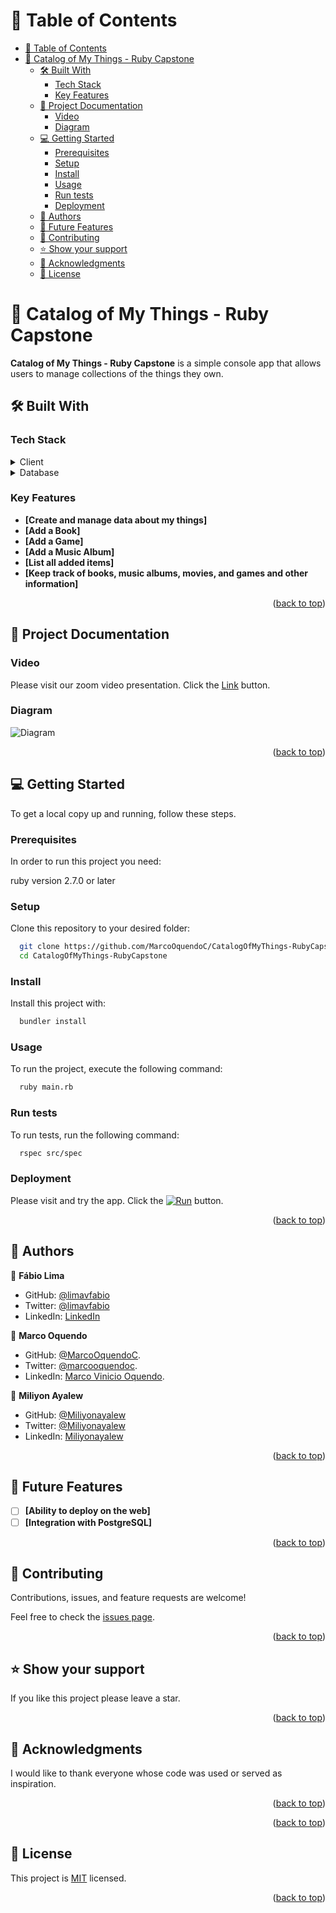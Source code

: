<a name="readme-top"></a>

<!-- TABLE OF CONTENTS -->

# 📗 Table of Contents

- [📗 Table of Contents](#-table-of-contents)
- [📖 Catalog of My Things - Ruby Capstone ](#-catalog-of-my-things---ruby-capstone-)
  - [🛠 Built With ](#-built-with-)
    - [Tech Stack ](#tech-stack-)
    - [Key Features ](#key-features-)
  - [🚀 Project Documentation ](#-project-documentation-)
    - [Video ](#video)
    - [Diagram ](#diagram)
  - [💻 Getting Started ](#-getting-started-)
    - [Prerequisites](#prerequisites)
    - [Setup](#setup)
    - [Install](#install)
    - [Usage](#usage)
    - [Run tests](#run-tests)
    - [Deployment](#deployment)
  - [👥 Authors ](#-authors-)
  - [🔭 Future Features ](#-future-features-)
  - [🤝 Contributing ](#-contributing-)
  - [⭐️ Show your support ](#️-show-your-support-)
  - [🙏 Acknowledgments ](#-acknowledgments-)
  - [📝 License ](#-license-)

<!-- PROJECT DESCRIPTION -->

# 📖 Catalog of My Things - Ruby Capstone <a name="about-project"></a>

**Catalog of My Things - Ruby Capstone** is a simple console app that allows users to manage collections of the things they own.

## 🛠 Built With <a name="built-with"></a>

### Tech Stack <a name="tech-stack"></a>

<details>
  <summary>Client</summary>
  <ul>
    <li><a href="https://www.ruby-lang.org/en/">Ruby</a></li>
  </ul>
</details>

<details>
<summary>Database</summary>
  <ul>
    <li><a href="https://www.postgresql.org/">PostgreSQL</a></li>
  </ul>
</details>

### Key Features <a name="key-features"></a>

- **[Create and manage data about my things]**
- **[Add a Book]**
- **[Add a Game]**  
- **[Add a Music Album]**
- **[List all added items]**
- **[Keep track of books, music albums, movies, and games and other information]**

<p align="right">(<a href="#readme-top">back to top</a>)</p>

<!-- LIVE DEMO -->

## 🚀 Project Documentation <a name="live-demo"></a>

### Video
Please visit our zoom video presentation. Click the [Link](https://drive.google.com/file/d/1j-fA4S59bbN4salxQjsCuR9Lu0JDB_W1/view?usp=sharing) button.

### Diagram
![Diagram](https://user-images.githubusercontent.com/35680940/211393165-1c878ea1-12e4-4f7f-a749-f3a3c7823c7e.png)

<p align="right">(<a href="#readme-top">back to top</a>)</p>

<!-- GETTING STARTED -->

## 💻 Getting Started <a name="getting-started"></a>

To get a local copy up and running, follow these steps.

### Prerequisites

In order to run this project you need:

ruby version 2.7.0 or later

### Setup

Clone this repository to your desired folder:

```sh
  git clone https://github.com/MarcoOquendoC/CatalogOfMyThings-RubyCapstone.git
  cd CatalogOfMyThings-RubyCapstone
```

### Install

Install this project with:

```sh
  bundler install
```

### Usage

To run the project, execute the following command:

```sh
  ruby main.rb
```

### Run tests

To run tests, run the following command:

```sh
  rspec src/spec
```

### Deployment

Please visit and try the app. Click the [ ![Run](https://img.shields.io/badge/-Run-brightgreen)](https://replit.com/@marcooquendoc/CatalogOfMyThings-RubyCapstone#main.rb) button.

<p align="right">(<a href="#readme-top">back to top</a>)</p>

<!-- AUTHORS -->

## 👥 Authors <a name="authors"></a>


👤 **Fábio Lima**

- GitHub: [@limavfabio](https://github.com/limavfabio)
- Twitter: [@limavfabio](https://twitter.com/limavfabio)
- LinkedIn: [LinkedIn](https://www.linkedin.com/in/limavfabio)

👤 **Marco Oquendo**

- GitHub: [@MarcoOquendoC](https://github.com/MarcoOquendoC). 
- Twitter: [@marcooquendoc](https://twitter.com/marcooquendoc). 
- LinkedIn: [Marco Vinicio Oquendo](https://www.linkedin.com/in/MarcoOquendoC/). 

👤 **Miliyon Ayalew**

- GitHub: [@Miliyonayalew](https://github.com/Miliyonayalew/)
- Twitter: [@Miliyonayalew](https://twitter.com/MilaAyalew)
- LinkedIn: [Miliyonayalew](https://www.linkedin.com/in/miliyon-ayalew-210808131/)

<p align="right">(<a href="#readme-top">back to top</a>)</p>

<!-- FUTURE FEATURES -->

## 🔭 Future Features <a name="future-features"></a>

- [ ] **[Ability to deploy on the web]**
- [ ] **[Integration with PostgreSQL]**

<p align="right">(<a href="#readme-top">back to top</a>)</p>

<!-- CONTRIBUTING -->

## 🤝 Contributing <a name="contributing"></a>

Contributions, issues, and feature requests are welcome!

Feel free to check the [issues page](../../issues/).

<p align="right">(<a href="#readme-top">back to top</a>)</p>

<!-- SUPPORT -->

## ⭐️ Show your support <a name="support"></a>

If you like this project please leave a star.

<p align="right">(<a href="#readme-top">back to top</a>)</p>

<!-- ACKNOWLEDGEMENTS -->

## 🙏 Acknowledgments <a name="acknowledgements"></a>

I would like to thank everyone whose code was used or served as inspiration.

<p align="right">(<a href="#readme-top">back to top</a>)</p>

<!-- FAQ (optional) -->

<p align="right">(<a href="#readme-top">back to top</a>)</p>

<!-- LICENSE -->

## 📝 License <a name="license"></a>

This project is [MIT](./LICENSE) licensed.

<p align="right">(<a href="#readme-top">back to top</a>)</p>
